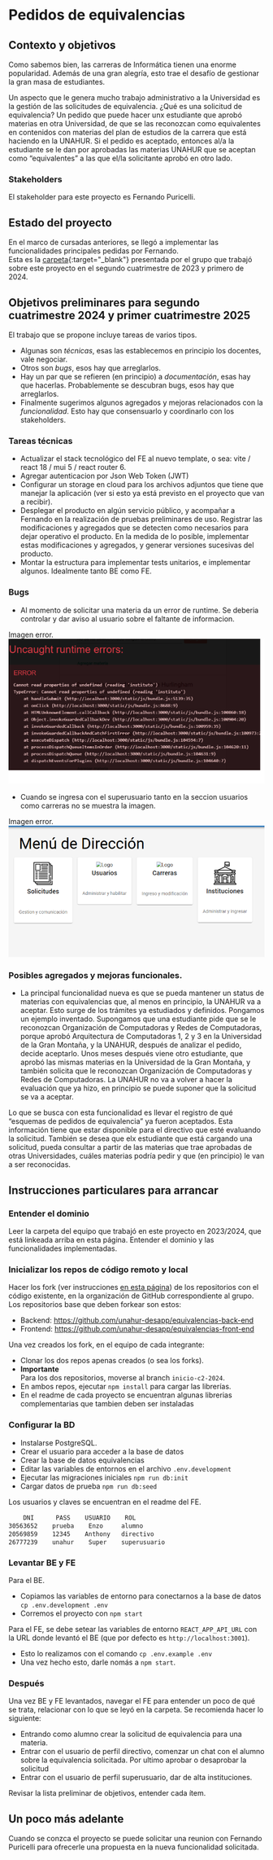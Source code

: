 # Pedidos de equivalencias

## Contexto y objetivos
Como sabemos bien, las carreras de Informática tienen una enorme popularidad. Además de una gran alegría, esto trae el desafío de gestionar la gran masa de estudiantes.

Un aspecto que le genera mucho trabajo administrativo a la Universidad es la gestión de las solicitudes de equivalencia.
¿Qué es una solicitud de equivalencia? Un pedido que puede hacer unx estudiante que aprobó materias en otra Universidad, de que se las reconozcan como equivalentes en contenidos con materias del plan de estudios de la carrera que está haciendo en la UNAHUR. Si el pedido es aceptado, entonces al/a la estudiante se le dan por aprobadas las materias UNAHUR que se aceptan como “equivalentes” a las que el/la solicitante aprobó en otro lado.

### Stakeholders
El stakeholder para este proyecto es Fernando Puricelli.

## Estado del proyecto
 En el marco de cursadas anteriores, se llegó a implementar las funcionalidades principales pedidas por Fernando.  
Esta es la [carpeta](../adjuntos/equivalencias-2023s2.pdf){:target="_blank"} presentada por el grupo que trabajó sobre este proyecto en el segundo cuatrimestre de 2023 y primero de 2024.

## Objetivos preliminares para segundo cuatrimestre 2024 y primer cuatrimestre 2025

El trabajo que se propone incluye tareas de varios tipos.
- Algunas son _técnicas_, esas las establecemos en principio los docentes, vale negociar. 
- Otros son _bugs_, esos hay que arreglarlos.
- Hay un par que se refieren (en principio) a _documentación_, esas hay que hacerlas. Probablemente se descubran bugs, esos hay que arreglarlos.
- Finalmente sugerimos algunos agregados y mejoras relacionados con la _funcionalidad_. Esto hay que consensuarlo y coordinarlo con los stakeholders.

### Tareas técnicas
- Actualizar el stack tecnológico del FE al nuevo template, o sea: vite / react 18 / mui 5 / react router 6.
- Agregar autenticacion por Json Web Token (JWT)
- Configurar un storage en cloud para los archivos adjuntos que tiene que manejar la aplicación (ver si esto ya está previsto en el proyecto que van a recibir).
- Desplegar el producto en algún servicio público, y acompañar a Fernando en la realización de pruebas preliminares de uso. Registrar las modificaciones y agregados que se detecten como necesarios para dejar operativo el producto. En la medida de lo posible, implementar estas modificaciones y agregados, y generar versiones sucesivas del producto.
- Montar la estructura para implementar tests unitarios, e implementar algunos. Idealmente tanto BE como FE.

### Bugs
- Al momento de solicitar una materia da un error de runtime. Se deberia controlar y dar aviso al usuario sobre el faltante de informacion.

Imagen error.  
![error crear solicitud materia alumno](../../images/trabajos/error_solicitud_materia_alumno.png)

- Cuando se ingresa con el superusuario tanto en la seccion usuarios como carreras no se muestra la imagen.

Imagen error.  
![error crear solicitud materia alumno](../../images/trabajos/Error_inicio_superusuario.png)

### Posibles agregados y mejoras funcionales.
- La principal funcionalidad nueva es que se pueda mantener un status de materias con equivalencias que, al menos en principio, la UNAHUR va a aceptar. Esto surge de los trámites ya estudiados y definidos.
Pongamos un ejemplo inventado. Supongamos que una estudiante pide que se le reconozcan Organización de Computadoras y Redes de Computadoras, porque aprobó Arquitectura de Computadoras 1, 2 y 3 en la Universidad de la Gran Montaña, y la UNAHUR, después de analizar el pedido, decide aceptarlo. Unos meses después viene otro estudiante, que aprobó las mismas materias en la Universidad de la Gran Montaña, y también solicita que le reconozcan Organización de Computadoras y Redes de Computadoras. La UNAHUR no va a volver a hacer la evaluación que ya hizo, en principio se puede suponer que la solicitud se va a aceptar.

Lo que se busca con esta funcionalidad es llevar el registro de qué “esquemas de pedidos de equivalencia” ya fueron aceptados.
Esta información tiene que estar disponible para el directivo que esté evaluando la solicitud.
También se desea que elx estudiante que está cargando una solicitud, pueda consultar a partir de las materias que trae aprobadas de otras Universidades, cuáles materias podría pedir y que (en principio) le van a ser reconocidas.

## Instrucciones particulares para arrancar

### Entender el dominio
Leer la carpeta del equipo que trabajó en este proyecto en 2023/2024, que está linkeada arriba en esta página. Entender el dominio y las funcionalidades implementadas.

### Inicializar los repos de código remoto y local
Hacer los fork (ver instrucciones [en esta página](../../creacion-repos-de-codigo.md)) de los repositorios con el código existente, en la organización de GitHub correspondiente al grupo. Los repositorios base que deben forkear son estos:
- Backend: https://github.com/unahur-desapp/equivalencias-back-end 
- Frontend: https://github.com/unahur-desapp/equivalencias-front-end

Una vez creados los fork, en el equipo de cada integrante:
- Clonar los dos repos apenas creados (o sea los forks).
- **Importante** <br/> Para los dos repositorios, moverse al branch `inicio-c2-2024`.
- En ambos repos, ejecutar `npm install` para cargar las librerías.
- En el readme de cada proyecto se encuentran algunas librerias complementarias que tambien deben ser instaladas 

### Configurar la BD
- Instalarse PostgreSQL.
- Crear el usuario para acceder a la base de datos
- Crear la base de datos equivalencias
- Editar las variables de entornos en el archivo `.env.development`
- Ejecutar las migraciones iniciales `npm run db:init`
- Cargar datos de prueba `npm run db:seed`


Los usuarios y claves se encuentran en el readme del FE.

```
    DNI      PASS    USUARIO    ROL
30563652    prueba    Enzo     alumno
20569859    12345    Anthony   directivo
26777239    unahur    Super    superusuario

```

### Levantar BE y FE
Para el BE.
- Copiamos las variables de entorno para conectarnos a la base de datos `cp .env.development .env`
- Corremos el proyecto con `npm start`  

Para el FE, se debe setear las variables de entorno `REACT_APP_API_URL` con la URL donde levantó el BE (que por defecto es `http://localhost:3001`).
- Esto lo realizamos con el comando `cp .env.example .env`
- Una vez hecho esto, darle nomás a  `npm start`.

### Después
Una vez BE y FE levantados, navegar el FE para entender un poco de qué se trata, relacionar con lo que se leyó en la carpeta. 
Se recomienda hacer lo siguiente:
- Entrando como alumno crear la solicitud de equivalencia para una materia.
- Entrar con el usuario de perfil directivo, comenzar un chat con el alumno sobre la equivalencia solicitada. Por ultimo aprobar o desaprobar la solicitud
- Entrar con el usuario de perfil superusuario, dar de alta instituciones.

Revisar la lista preliminar de objetivos, entender cada ítem.


## Un poco más adelante
Cuando se conzca el proyecto se puede solicitar una reunion con Fernando Puricelli para ofrecerle una propuesta en la nueva funcionalidad solicitada.


